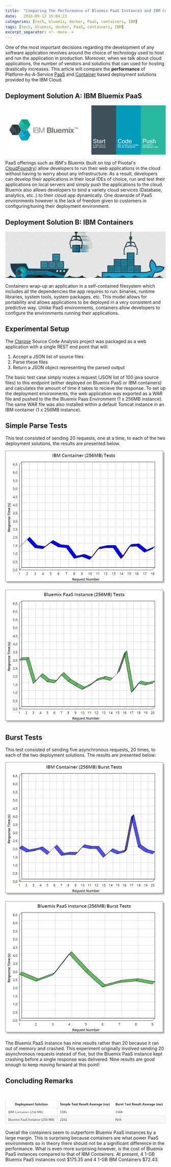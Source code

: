 ```yaml
---
title:  "Comparing The Performance of Bluemix PaaS Instances and IBM Containers"
date:   2016-09-12 15:04:23
categories: [tech, bluemix, docker, PaaS, containers, IBM]
tags: [tech, bluemix, docker, PaaS, containers, IBM]
excerpt_separator: <!--more-->
---
```

One of the most important decisions regarding the development of any software application revolves around the 
choice of technology used to host and run the application in production. Moreover, when we talk about cloud applications, the number
of vendors and solutions that can used for hosting drastically increases. This article will compare the **performance** of 
Platform-As-A-Service [PaaS](https://www.ibm.com/cloud-computing/ca/en/paas.html) and [Container](https://www.ibm.com/cloud-computing/bluemix/containers/) based deployment solutions provided by the IBM Cloud.
<!--more-->

## Deployment Solution A: IBM Bluemix PaaS


![ibmbluemix](/images/bluemix_banner.png)

PaaS offerings such as IBM's Bluemix (built on top of Pivotal's [CloudFoundry](https://github.com/cloudfoundry/cf-release)) allow developers to run their web applications in the cloud without having to worry about any infrastructure. As a result, developers can develop their applications in their local IDEs of choice, run and test their applications on local servers and simply push the applications to the cloud. Bluemix also allows developers to bind a variety cloud services (Database, analytics, etc..) to their cloud app dynamically. One downside of PaaS environments however is the lack of freedom given to customers in configuring/tuning their deployment environment.

## Deployment Solution B: IBM Containers

![ibmcontainer](/images/containers.png)

 Containers wrap-up an application in a self-contained filesystem which includes all the dependencies the app requires to run: binaries, runtime libraries, system tools, system packages, etc. This model allows for portability and allows applications to be deployed in a very consistent and predictive way. Unlike PaaS environments, containers allow developers to configure the environments running their applications.

## Experimental Setup
The [Clarpse](http://mfadhel.com/2016/clarpse/) Source Code Analysis project was packaged as a web application with a single REST end point that will:

1. Accept a JSON list of source files
2. Parse these files
3. Return a JSON object representing the parsed output

The basic test case simply routes a request (JSON list of 100 java source files) to this endpoint (either deployed on Bluemix PaaS or IBM containers) and calculates the amount of time it takes to recieve the response. To set up the deployment environments, the web application was exported as a WAR file and pushed
 to the the Bluemix Paas Environment (1 x 256MB instance). The same WAR file was also installed within a default Tomcat instance in an IBM container (1 x 256MB instance). 

## Simple Parse Tests
This test consisted of sending 20 requests, one at a time, to each of the two deployment solutions, the results are presented below.

![simplecontainertest](/images/simplecontainertestz.png)


![simplePaaSTest](/images/simplePaasTestz.png)


## Burst Tests
This test consisted of sending five asynchronous requests, 20 times, to each of the two deployment solutions. The results
are presented below:

![containerbursttest](/images/singlecontainerbursttestz.png)


![PaaSBurstTest](/images/PaasBurstTestz.png)


The Bluemix PaaS instance has nine results rather than 20 because it ran out of memory and crashed. This
experiment originally involved sending 20 asynchronous requests instead of five, but the Bluemix PaaS 
instance kept crashing before a single response was delivered. Nine results are good enough to keep
moving forward at this point!

## Concluding Remarks
<br>

![testtable](/images/testtable.PNG)
<br>
<br>
Overall the containers seem to outperform Bluemix PaaS instances by a large margin. This is surprising
because containers are what power PaaS environments so in theory there should not be a significant difference in the performance. 
What is even more surprising however, is the cost of Bluemix PaaS instances compared to that of IBM Containers. At present, 4 1-GB Bluemix
PaaS instances cost $175.35 and 4 1-GB IBM Containers $72.43. 
